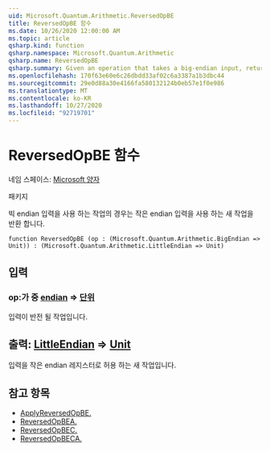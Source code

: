 ```yaml
---
uid: Microsoft.Quantum.Arithmetic.ReversedOpBE
title: ReversedOpBE 함수
ms.date: 10/26/2020 12:00:00 AM
ms.topic: article
qsharp.kind: function
qsharp.namespace: Microsoft.Quantum.Arithmetic
qsharp.name: ReversedOpBE
qsharp.summary: Given an operation that takes a big-endian input, returns a new operation that takes a little-endian input.
ms.openlocfilehash: 170f63e60e6c26dbdd33af02c6a3387a1b3dbc44
ms.sourcegitcommit: 29e0d88a30e4166fa580132124b0eb57e1f0e986
ms.translationtype: MT
ms.contentlocale: ko-KR
ms.lasthandoff: 10/27/2020
ms.locfileid: "92719701"
---
```

# <a name="reversedopbe-function"></a>ReversedOpBE 함수

네임 스페이스: [Microsoft 양자](xref:Microsoft.Quantum.Arithmetic)

패키지 [](https://nuget.org/packages/)


빅 endian 입력을 사용 하는 작업의 경우는 작은 endian 입력을 사용 하는 새 작업을 반환 합니다.

```qsharp
function ReversedOpBE (op : (Microsoft.Quantum.Arithmetic.BigEndian => Unit)) : (Microsoft.Quantum.Arithmetic.LittleEndian => Unit)
```


## <a name="input"></a>입력

### <a name="op--bigendian--unit"></a>op:가 중 [endian](xref:Microsoft.Quantum.Arithmetic.BigEndian) => [단위](xref:microsoft.quantum.lang-ref.unit) 

입력이 반전 될 작업입니다.



## <a name="output--littleendian--unit"></a>출력: [LittleEndian](xref:Microsoft.Quantum.Arithmetic.LittleEndian) => [Unit](xref:microsoft.quantum.lang-ref.unit) 

입력을 작은 endian 레지스터로 허용 하는 새 작업입니다.

## <a name="see-also"></a>참고 항목

- [ApplyReversedOpBE.](xref:Microsoft.Quantum.Arithmetic.ApplyReversedOpBE)
- [ReversedOpBEA.](xref:Microsoft.Quantum.Arithmetic.ReversedOpBEA)
- [ReversedOpBEC.](xref:Microsoft.Quantum.Arithmetic.ReversedOpBEC)
- [ReversedOpBECA.](xref:Microsoft.Quantum.Arithmetic.ReversedOpBECA)